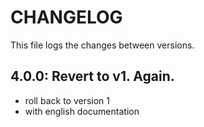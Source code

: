# CHANGELOG

This file logs the changes between versions.

## 4.0.0: Revert to v1. Again.

* roll back to version 1
* with english documentation
